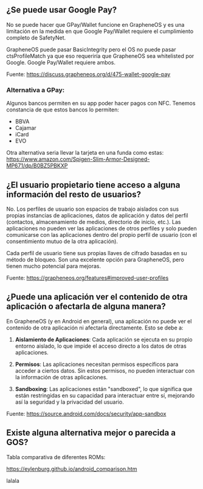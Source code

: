 
## ¿Se puede usar Google Pay?

No se puede hacer que GPay/Wallet funcione en GrapheneOS y es una limitación en la medida en que Google Pay/Wallet requiere el cumplimiento completo de SafetyNet.

GrapheneOS puede pasar BasicIntegrity pero el OS no puede pasar ctsProfileMatch ya que eso requeriría que GrapheneOS sea whitelisted por Google. Google Pay/Wallet requiere ambos.

Fuente: https://discuss.grapheneos.org/d/475-wallet-google-pay

### Alternativa a GPay:

Algunos bancos permiten en su app poder hacer pagos con NFC. Tenemos constancia de que estos bancos lo permiten:
- BBVA
- Cajamar
- iCard
- EVO


Otra alternativa seria llevar la tarjeta en una funda como estas: https://www.amazon.com/Spigen-Slim-Armor-Designed-MP671/dp/B0BZ5PBKXP


## ¿El usuario propietario tiene acceso a alguna información del resto de usuarios?

No. Los perfiles de usuario son espacios de trabajo aislados con sus propias instancias de aplicaciones, datos de aplicación y datos del perfil (contactos, almacenamiento de medios, directorio de inicio, etc.). 
Las aplicaciones no pueden ver las aplicaciones de otros perfiles y solo pueden comunicarse con las aplicaciones dentro del propio perfil de usuario (con el consentimiento mutuo de la otra aplicación). 

Cada perfil de usuario tiene sus propias llaves de cifrado basadas en su método de bloqueo. Son una excelente opción para GrapheneOS, pero tienen mucho potencial para mejoras.

Fuente: https://grapheneos.org/features#improved-user-profiles

## ¿Puede una aplicación ver el contenido de otra aplicación o afectarla de alguna manera?
En GrapheneOS (y en Android en general), una aplicación no puede ver el contenido de otra aplicación ni afectarla directamente. Esto se debe a:

1. **Aislamiento de Aplicaciones**: Cada aplicación se ejecuta en su propio entorno aislado, lo que impide el acceso directo a los datos de otras aplicaciones.
    
2. **Permisos**: Las aplicaciones necesitan permisos específicos para acceder a ciertos datos. Sin estos permisos, no pueden interactuar con la información de otras aplicaciones.
    
3. **Sandboxing**: Las aplicaciones están "sandboxed", lo que significa que están restringidas en su capacidad para interactuar entre sí, mejorando así la seguridad y la privacidad del usuario.

Fuente: https://source.android.com/docs/security/app-sandbox


## Existe alguna alternativa mejor o parecida a GOS?

Tabla comparativa de diferentes ROMs: 

https://eylenburg.github.io/android_comparison.htm


lalala